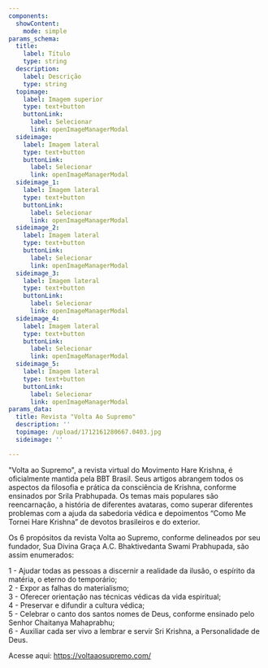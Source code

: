 ```yaml
---
components:
  showContent:
    mode: simple
params_schema:
  title:
    label: Título
    type: string
  description:
    label: Descrição
    type: string
  topimage:
    label: Imagem superior
    type: text+button
    buttonLink:
      label: Selecionar
      link: openImageManagerModal
  sideimage:
    label: Imagem lateral
    type: text+button
    buttonLink:
      label: Selecionar
      link: openImageManagerModal
  sideimage_1:
    label: Imagem lateral
    type: text+button
    buttonLink:
      label: Selecionar
      link: openImageManagerModal
  sideimage_2:
    label: Imagem lateral
    type: text+button
    buttonLink:
      label: Selecionar
      link: openImageManagerModal
  sideimage_3:
    label: Imagem lateral
    type: text+button
    buttonLink:
      label: Selecionar
      link: openImageManagerModal
  sideimage_4:
    label: Imagem lateral
    type: text+button
    buttonLink:
      label: Selecionar
      link: openImageManagerModal
  sideimage_5:
    label: Imagem lateral
    type: text+button
    buttonLink:
      label: Selecionar
      link: openImageManagerModal
params_data:
  title: Revista "Volta Ao Supremo"
  description: ''
  topimage: /upload/1712161280667.0403.jpg
  sideimage: ''

---
```


"Volta ao Supremo", a revista virtual do Movimento Hare Krishna, é oficialmente mantida pela BBT Brasil. Seus artigos abrangem todos os aspectos da filosofia e prática da consciência de Krishna, conforme ensinados por Srila Prabhupada. Os temas mais populares são reencarnação, a história de diferentes avataras, como superar diferentes problemas com a ajuda da sabedoria védica e depoimentos “Como Me Tornei Hare Krishna” de devotos brasileiros e do exterior.  

Os 6 propósitos da revista Volta ao Supremo, conforme delineados por seu fundador, Sua Divina Graça A.C. Bhaktivedanta Swami Prabhupada, são assim enumerados:
  
1 - Ajudar todas as pessoas a discernir a realidade da ilusão, o espírito da matéria, o eterno do temporário;  
2 - Expor as falhas do materialismo;  
3 - Oferecer orientação nas técnicas védicas da vida espiritual;  
4 - Preservar e difundir a cultura védica;  
5 - Celebrar o canto dos santos nomes de Deus, conforme ensinado pelo Senhor Chaitanya Mahaprabhu;  
6 - Auxiliar cada ser vivo a lembrar e servir Sri Krishna, a Personalidade de Deus.

Acesse aqui: https://voltaaosupremo.com/